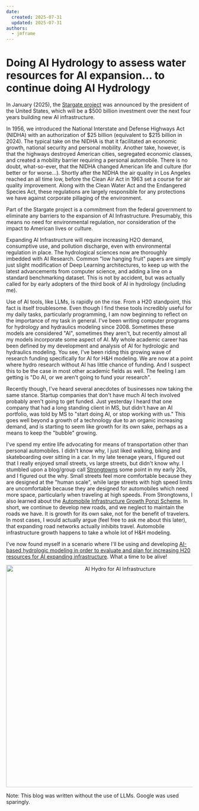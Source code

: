 ```yaml
---
date:
  created: 2025-07-31
  updated: 2025-07-31
authors:
  - jmframe
---
```


# Doing AI Hydrology to assess water resources for AI expansion... to continue doing AI Hydrology

In January (2025), the [Stargate project](https://openai.com/index/announcing-the-stargate-project/) was announced by the president of the United States, which will be a $500 billion investment over the next four years building new AI infrastructure. 

In 1956, we introduced the National Interstate and Defense Highways Act (NIDHA) with an authorization of $25 billion (equivalent to $215 billion in 2024). The typical take on the NIDHA is that it facilitated an economic growth, national security and personal mobility. Another take, however, is that the highways destroyed American cities, segregated economic classes, and created a mobility barrier requiring a personal automobile. There is no doubt, what-so-ever, that the NIDHA changed American life and culture (for better or for worse...). Shortly after the NIDHA the air quality in Los Angeles reached an all time low, before the Clean Air Act in 1963 set a course for air quality improvement. Along with the Clean Water Act and the Endangered Species Act, these regulations are largely responsible for any protections we have against corporate pillaging of the environment.

Part of the Stargate project is a commitment from the federal government to eliminate any barriers to the expansion of AI Infrastructure. Presumably, this means no need for environmental regulation, nor consideration of the impact to American lives or culture. 

Expanding AI Infrastructure will require increasing H2O demand, consumptive use, and pollution discharge, even with environmental regulation in place. The hydrological sciences now are thoroughly imbedded with AI Research. Common "low hanging fruit" papers are simply just slight modification of Deep Learning architectures, to keep up with the latest advancements from computer science, and adding a line on a standard benchmarking dataset. This is not by accident, but was actually called for by early adopters of the third book of AI in hydrology (including me).

Use of AI tools, like LLMs, is rapidly on the rise. From a H20 standpoint, this fact is itself troublesome. Even though I find these tools incredibly useful for my daily tasks, particularly programming, I am now beginning to reflect on the importance of my task in general. I've been writing computer programs for hydrology and hydraulics modeling since 2008. Sometimes these models are considered "AI", sometimes they aren't, but recently almost all my models incorporate some aspect of AI. My whole academic career has been defined by my development and analysis of AI for hydrologic and hydraulics modeling. You see, I've been riding this growing wave of research funding specifically for AI for H&H modeling. We are now at a point where hydro research without AI has little chance of funding. And I suspect this to be the case in most other academic fields as well. The feeling I am getting is "Do AI, or we aren't going to fund your research". 

Recently though, I've heard several anecdotes of businesses now taking the same stance. Startup companies that don't have much AI tech involved probably aren't going to get funded. Just yesterday I heard that one company that had a long standing client in MS, but didn't have an AI portfolio, was told by MS to "start doing AI, or stop working with us." This goes well beyond a growth of a technology due to an organic increasing demand, and is starting to seem like growth for its own sake, perhaps as a means to keep the "bubble" growing. 

I've spend my entire life advocating for means of transportation other than personal automobiles. I didn't know why, I just liked walking, biking and skateboarding over sitting in a car. In my late teenage years, I figured out that I really enjoyed small streets, vs large streets, but didn't know why. I stumbled upon a blog/group call [Strongtowns](https://www.strongtowns.org) some point in my early 20s, and I figured out the why. Small streets feel more comfortable because they are designed at the "human scale", while large streets with high speed limits are uncomfortable because they are designed for automobiles which need more space, particularly when traveling at high speeds. From Strongtowns, I also learned about the [Automobile Infrastructure Growth Ponzi Scheme](https://www.strongtowns.org/journal/2020/8/28/the-growth-ponzi-scheme-a-crash-course). In short, we continue to develop new roads, and we neglect to maintain the roads we have. It is growth for its own sake, not for the benefit of travelers. In most cases, I would actually argue (feel free to ask me about this later), that expanding road networks actually inhibits travel. Automobile infrastructure growth happens to take a whole lot of H&H modeling. 

I've now found myself in a scenario where I'll be using and developing [AI-based hydrologic modeling in order to evaluate and plan for increasing H20 resources for AI expanding infrastructure](https://dualearth.github.io/projects.html). What a time to be alive!

<p align="center">
  <img src="https://dualearth.github.io/fig/ai_infra_h2o.png" alt="AI Hydro for AI Infrastructure"
width=600"/>
</p>

Note: This blog was written without the use of LLMs. Google was used sparingly.
